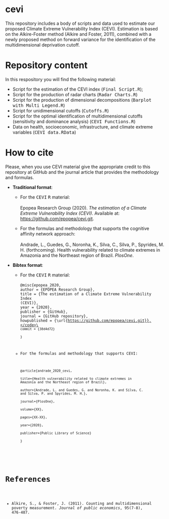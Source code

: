 # cevi
This repository includes a body of scripts and data used to estimate our proposed Climate Extreme Vulnerability Index (CEVI). Estimation is based on the Alkire-Foster method (Alkire and Foster, 2011), combined with a newly proposed method on forward variance for the identification of the multidimensional deprivation cutoff.

# Repository content
In this respository you will find the following material:
* Script for the estimation of the CEVI index (<tt>Final Script.R</tt>);
* Script for the production of radar charts (<tt>Radar Charts.R</tt>)
* Script for the production of dimensional decompositions (<tt>Barplot with Multi Legend.R</tt>)
* Script for unidimensional cutoffs (<tt>Cutoffs.R</tt>)
* Script for the optimal identification of multidimensional cutoffs (sensitivity and dominance analysis) (<tt>CEVI Functions.R</tt>)
* Data on health, socioeconomic, infrastructure, and climate extreme variables (<tt>CEVI data.RData</tt>)

# How to cite

Please, when you use CEVI material give the appropriate credit to this repository at GitHub and the journal article that provides the methodology and formulas.

* **Traditional format**:

  - For the <tt>CEVI</tt> <tt>R</tt> material:\
  \
  Epopea Research Group (2020). *The estimation of a Climate Extreme Vulnerability Index (CEVI)*. Available at: <https://github.com/epopea/cevi.git>.
  
  - For the formulas and methodology that supports the cognitive affinity network approach:\
  \
    Andrade, L., Guedes, G., Noronha, K., Silva, C., Silva, P., Spyrides, M. H. (forthcoming). Health vulnerability related to climate extremes in Amazonia and the Northeast region of Brazil. *PlosOne*.
    
* **Bibtex format**:

  - For the <tt>CEVI</tt> <tt>R</tt> material:\
  \
  <code>@misc{epopea_2020,</code>\
  <code>author = {EPOPEA Research Group},</code>\
  <code>title = {The estimation of a Climate Extreme Vulnerability Index (CEVI)},</code>\
  <code>year = {2020},</code>\
  <code>publisher = {GitHub},</code>\
  <code>journal = {GitHub repository},</code>\
  <code>howpublished = {\url{https://github.com/epopea/cevi.git}},</code>\
  <code>commit = {38d4d72}</code>\
  <code>}</code>
  
  - For the formulas and methodology that supports CEVI:\
  \
  <code>@article{andrade_2020_cevi,</code>\
  <code>title={Health vulnerability related to climate extremes in Amazonia and the Northeast region of Brazil},</code>\
  <code>author={Andrade, L. and Guedes, G. and Noronha, K. and Silva, C. and Silva, P. and Spyrides, M. H.},</code>\
  <code>journal={PlosOne},</code>\
  <code>volume={XX},</code>\
  <code>pages={XX-XX},</code>\
  <code>year={2020},</code>\
  <code>publisher={Public Library of Science}</code>\
  <code>}</code>

# References
* Alkire, S., & Foster, J. (2011). Counting and multidimensional poverty measurement. *Journal of public economics*, 95(7-8), 476-487.
